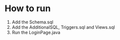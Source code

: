 # How to run

1. Add the Schema.sql
2. Add the AdditionalSQL, Triggers.sql and Views.sql
3. Run the LoginPage.java
